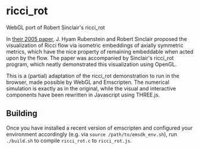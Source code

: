 # ricci_rot
WebGL port of Robert Sinclair's ricci_rot

In [their 2005 paper](https://projecteuclid.org/euclid.em/1128371754), J. Hyam Rubenstein and Robert Sinclair proposed the visualization of Ricci flow via isometric embeddings of axially symmetric metrics, which have the nice property of remaining embeddable when acted upon by the flow. The paper was accompanied by Sinclair's ricci_rot program, which neatly demonstrated this visualization using OpenGL.

This is a (partial) adaptation of the ricci_rot demonstration to run in the browser, made possible by WebGL and Emscripten. The numerical simulation is exactly as in the original, while the visual and interactive components have been rewritten in Javascript using THREE.js.

## Building
Once you have installed a recent version of emscripten and configured your environment accordingly (e.g. via `source /path/to/emsdk_env.sh`), run `./build.sh` to compile `ricci_rot.c` to `ricci_rot.js`.
